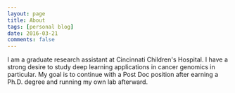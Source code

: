 ```yaml
---
layout: page
title: About
tags: [personal blog]
date: 2016-03-21
comments: false
---
```

I am a graduate research assistant at Cincinnati Children's Hospital. I have a strong desire to study deep learning applications in cancer genomics in particular.
My goal is to continue with a Post Doc position after earning a Ph.D. degree and running my own lab afterward.
